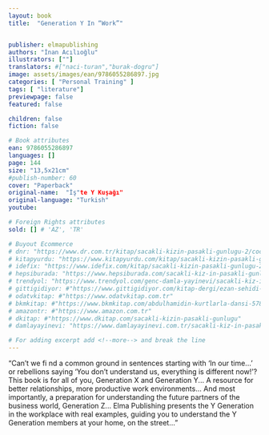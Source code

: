 ```yaml
---
layout: book
title:  "Generation Y In “Work”"


publisher: elmapublishing
authors: "İnan Acılıoğlu"
illustrators: [""]
translators: #["naci-turan","burak-dogru"]
image: assets/images/ean/9786055286897.jpg
categories: [ "Personal Training" ]
tags: [ "literature"]
previewpage: false
featured: false

children: false
fiction: false

# Book attributes
ean: 9786055286897
languages: []
page: 144
size: "13,5x21cm"
#publish-number: 60
cover: "Paperback"
original-name:  "İş"te Y Kuşağı"
original-language: "Turkish"
youtube:

# Foreign Rights attributes
sold: [] # 'AZ', 'TR'

# Buyout Ecommerce
# dnr: "https://www.dr.com.tr/kitap/sacakli-kizin-pasakli-gunlugu-2/cocuk-ve-genclik/genclik-10-yas/roman-oyku/urunno=0001893059001"
# kitapyurdu: "https://www.kitapyurdu.com/kitap/sacakli-kizin-pasakli-gunlugu-2-/560122.html&filter_name=Sa%C3%A7akl%C4%B1+K%C4%B1z%27%C4%B1n+Pasakl%C4%B1+G%C3%BCnl%C3%BC%C4%9F%C3%BC+2"
# idefix: "https://www.idefix.com/kitap/sacakli-kizin-pasakli-gunlugu-2/cocuk-ve-genclik/genclik-10-yas/roman-oyku/urunno=0001893059001"
# hepsiburada: "https://www.hepsiburada.com/sacakli-kiz-in-pasakli-gunlugu-2-damla-yayinevi-p-HBV000012ER86"
# trendyol: "https://www.trendyol.com/genc-damla-yayinevi/sacakli-kiz-in-pasakli-gunlugu-2-p-54825777"
# gittigidiyor: #"https://www.gittigidiyor.com/kitap-dergi/ezan-sehidi-adnan-menderes_pdp_732728793"
# odatvkitap: #"https://www.odatvkitap.com.tr"
# bkmkitap: #"https://www.bkmkitap.com/abdulhamidin-kurtlarla-dansi-578226"
# amazontr: #"https://www.amazon.com.tr"
# dkitap: #"https://www.dkitap.com/sacakli-kizin-pasakli-gunlugu"
# damlayayinevi: "https://www.damlayayinevi.com.tr/sacakli-kiz-in-pasakli-gunlugu-2-bu-iste-bi-terslik-var"

# For adding excerpt add <!--more--> and break the line
---
```

“Can’t we fi nd a common ground in sentences
starting with ‘In our time...’ or rebellions saying ‘You
don’t understand us, everything is different now!’?
This book is for all of you, Generation X and Generation Y... A resource for better relationships, more
productive work environments... And most importantly, a preparation for understanding the future
partners of the business world, Generation Z...
Elma Publishing presents the Y Generation in the
workplace with real examples, guiding you to understand the Y Generation members at your home,
on the street...”
<!--more--> 

